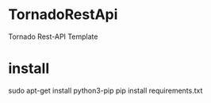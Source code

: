 # TornadoRestApi
Tornado Rest-API Template

# install
sudo apt-get install python3-pip
pip install requirements.txt
